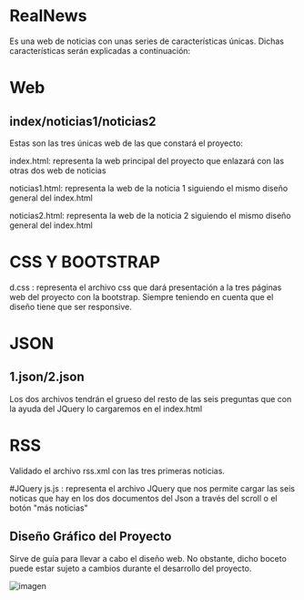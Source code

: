 # RealNews
Es una web de noticias con unas series de características únicas. Dichas características serán explicadas a continuación:

# Web
## index/noticias1/noticias2
Estas son las tres únicas web de las que constará el proyecto:

index.html: representa la web principal del proyecto que enlazará con las otras dos web de noticias

noticias1.html: representa la web de la noticia 1 siguiendo el mismo diseño general del index.html

noticias2.html: representa la web de la noticia 2 siguiendo el mismo diseño general del index.html

# CSS Y BOOTSTRAP
d.css : representa el archivo css que dará presentación a la tres páginas web del proyecto con la bootstrap. Siempre teniendo en cuenta que el diseño tiene que ser responsive.

# JSON
## 1.json/2.json
Los dos archivos tendrán el grueso del resto de las seis preguntas que con la ayuda del JQuery lo cargaremos en el index.html

# RSS
Validado el archivo rss.xml con las tres primeras noticias.

#JQuery
js.js : representa el archivo JQuery que nos permite cargar las seis noticas que hay en los dos documentos del Json a través del scroll o el botón "más noticias" 




## Diseño Gráfico del Proyecto
Sirve de guía para llevar a cabo el diseño web. No obstante, dicho boceto puede estar sujeto a cambios durante el desarrollo del proyecto. 

![imagen](https://rawgit.com/Andres1985/RealNews/master/img/readme.jpg)

